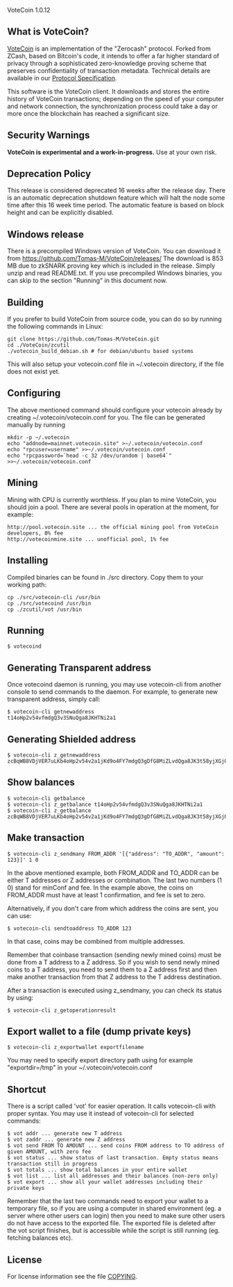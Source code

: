 VoteCoin 1.0.12

What is VoteCoin?
-----------------

[VoteCoin](https://votecoin.site/) is an implementation of the "Zerocash" protocol.
Forked from ZCash, based on Bitcoin's code, it intends to offer a far higher standard of privacy
through a sophisticated zero-knowledge proving scheme that preserves
confidentiality of transaction metadata. Technical details are available
in our [Protocol Specification](https://github.com/zcash/zips/raw/master/protocol/protocol.pdf).

This software is the VoteCoin client. It downloads and stores the entire history
of VoteCoin transactions; depending on the speed of your computer and network
connection, the synchronization process could take a day or more once the
blockchain has reached a significant size.

Security Warnings
-----------------

**VoteCoin is experimental and a work-in-progress.** Use at your own risk.


Deprecation Policy
------------------

This release is considered deprecated 16 weeks after the release day. There
is an automatic deprecation shutdown feature which will halt the node some
time after this 16 week time period. The automatic feature is based on block
height and can be explicitly disabled.


Windows release
---------------

There is a precompiled Windows version of VoteCoin. You can download it from
https://github.com/Tomas-M/VoteCoin/releases/
The download is 853 MB due to zkSNARK proving key which is included in the release.
Simply unzip and read README.txt. If you use precompiled Windows binaries, you can
skip to the section "Running" in this document now.


Building
--------

If you prefer to build VoteCoin from source code, you can do so by running
the following commands in Linux:

    git clone https://github.com/Tomas-M/VoteCoin.git
    cd ./VoteCoin/zcutil
    ./votecoin_build_debian.sh # for debian/ubuntu based systems

This will also setup your votecoin.conf file in ~/.votecoin directory, if the file does not exist yet.


Configuring
-----------

The above mentioned command should configure your votecoin already by creating ~/.votecoin/votecoin.conf for you. The file can be generated manually by running

    mkdir -p ~/.votecoin
    echo "addnode=mainnet.votecoin.site" >~/.votecoin/votecoin.conf
    echo "rpcuser=username" >>~/.votecoin/votecoin.conf
    echo "rpcpassword=`head -c 32 /dev/urandom | base64`" >>~/.votecoin/votecoin.conf


Mining
------

Mining with CPU is currently worthless. If you plan to mine VoteCoin, you should
join a pool. There are several pools in operation at the moment, for example:

    http://pool.votecoin.site ... the official mining pool from VoteCoin developers, 0% fee
    http://votecoinmine.site ... unofficial pool, 1% fee


Installing
----------

Compiled binaries can be found in ./src directory. Copy them to your working path:

    cp ./src/votecoin-cli /usr/bin
    cp ./src/votecoind /usr/bin
    cp ./zcutil/vot /usr/bin


Running
-------

    $ votecoind


Generating Transparent address
------------------------------

Once votecoind daemon is running, you may use votecoin-cli from another console to send commands to the daemon. For example, to generate new transparent address,
simply call:

    $ votecoin-cli getnewaddress
    t14oHp2v54vfmdgQ3v3SNuQga8JKHTNi2a1


Generating Shielded address
---------------------------

    $ votecoin-cli z_getnewaddress
    zcBqWB8VDjVER7uLKb4oHp2v54v2a1jKd9o4FY7mdgQ3gDfG8MiZLvdQga8JK3t58yjXGjQHzMzkGUxSguSs6ZzqpgTNiZG


Show balances
-------------

    $ votecoin-cli getbalance
    $ votecoin-cli z_getbalance t14oHp2v54vfmdgQ3v3SNuQga8JKHTNi2a1
    $ votecoin-cli z_getbalance zcBqWB8VDjVER7uLKb4oHp2v54v2a1jKd9o4FY7mdgQ3gDfG8MiZLvdQga8JK3t58yjXGjQHzMzkGUxSguSs6ZzqpgTNiZG


Make transaction
----------------

    $ votecoin-cli z_sendmany FROM_ADDR '[{"address": "TO_ADDR", "amount": 123}]' 1 0

In the above mentioned example, both FROM_ADDR and TO_ADDR can be either T addresses or Z addresses or combination.
The last two numbers (1 0) stand for minConf and fee. In the example above, the coins on FROM_ADDR must have
at least 1 confirmation, and fee is set to zero.

Alternatively, if you don't care from which address the coins are sent, you can use:

    $ votecoin-cli sendtoaddress TO_ADDR 123

In that case, coins may be combined from multiple addresses.

Remember that coinbase transaction (sending newly mined coins) must be done from a T address to a Z address.
So if you wish to send newly mined coins to a T address, you need to send them to a Z address first and then
make another transaction from that Z address to the T address destination.

After a transaction is executed using z_sendmany, you can check its status by using:

    $ votecoin-cli z_getoperationresult



Export wallet to a file (dump private keys)
-------------------------------------------

    $ votecoin-cli z_exportwallet exportfilename

You may need to specify export directory path using for example "exportdir=/tmp" in your ~/.votecoin/votecoin.conf


Shortcut
--------

There is a script called 'vot' for easier operation. It calls votecoin-cli with proper syntax. You may use it instead of votecoin-cli for selected commands:

    $ vot addr ... generate new T address
    $ vot zaddr ... generate new Z address
    $ vot send FROM TO AMOUNT ... send coins FROM address to TO address of given AMOUNT, with zero fee
    $ vot status ... show status of last transaction. Empty status means transaction still in progress
    $ vot totals ... show total balances in your entire wallet
    $ vot list ... list all addresses and their balances (non-zero only)
    $ vot export ... show all your wallet addresses including their private keys

Remember that the last two commands need to export your wallet to a temporary file, so if you are using a computer in shared environment (eg. a server where
other users can login) then you need to make sure other users do not have access to the exported file. The exported file is deleted after the vot script
finishes, but is accessible while the script is still running (eg. fetching balances etc).


License
-------

For license information see the file [COPYING](COPYING).
